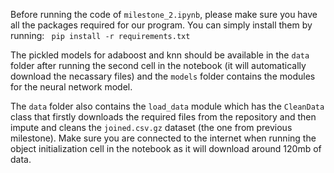 Before running the code of `milestone_2.ipynb`, please make sure you have all the packages required for our program. You can simply install them by running:
``` pip install -r requirements.txt```

The pickled models for adaboost and knn should be available in the `data` folder after running the second cell in the notebook (it will automatically download the necassary files) and the `models` folder contains the modules for the neural network model.

The `data` folder also contains the `load_data` module which has the `CleanData` class that firstly downloads the required files from the repository and then impute and cleans the `joined.csv.gz` dataset (the one from previous milestone). Make sure you are connected to the internet when running the object initialization cell in the notebook as it will download around 120mb of data.